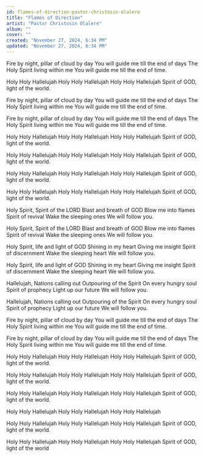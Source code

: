 ```yaml
---
id: flames-of-direction-pastor-christosin-olalere
title: "Flames of Direction"
artist: "Pastor Christosin Olalere"
album: ""
cover: ""
created: "November 27, 2024, 6:34 PM"
updated: "November 27, 2024, 6:34 PM"
---
```


Fire by night, pillar of cloud by day
You will guide me till the end of days
The Holy Spirit living within me
You will guide me till the end of time.


Holy Holy Hallelujah
Holy Holy Hallelujah
Holy Holy Hallelujah
Spirit of GOD, light of the world.

Fire by night, pillar of cloud by day
You will guide me till the end of days
The Holy Spirit living within me
You will guide me till the end of time.

Fire by night, pillar of cloud by day
You will guide me till the end of days
The Holy Spirit living within me
You will guide me till the end of time.

Holy Holy Hallelujah
Holy Holy Hallelujah
Holy Holy Hallelujah
Spirit of GOD, light of the world.

Holy Holy Hallelujah
Holy Holy Hallelujah
Holy Holy Hallelujah
Spirit of GOD, light of the world.

Holy Holy Hallelujah
Holy Holy Hallelujah
Holy Holy Hallelujah
Spirit of GOD, light of the world.

Holy Holy Hallelujah
Holy Holy Hallelujah
Holy Holy Hallelujah
Spirit of GOD, light of the world.

Holy Spirit, Spirit of the LORD
Blast and breath of GOD
Blow me into flames
Spirit of revival
Wake the sleeping ones
We will follow you.

Holy Spirit, Spirit of the LORD
Blast and breath of GOD
Blow me into flames
Spirit of revival
Wake the sleeping ones
We will follow you.

Holy Spirit, life and light of GOD
Shining in my heart
Giving me insight
Spirit of discernment
Wake the sleeping heart
We will follow you.

Holy Spirit, life and light of GOD
Shining in my heart
Giving me insight
Spirit of discernment
Wake the sleeping heart
We will follow you.

Hallelujah, Nations calling out
Outpouring of the Spirit
On every hungry soul
Spirit of prophecy
Light up our future
We will follow you.


Hallelujah, Nations calling out
Outpouring of the Spirit
On every hungry soul
Spirit of prophecy
Light up our future
We will follow you.

Fire by night, pillar of cloud by day
You will guide me till the end of days
The Holy Spirit living within me
You will guide me till the end of time.

Fire by night, pillar of cloud by day
You will guide me till the end of days
The Holy Spirit living within me
You will guide me till the end of time.

Holy Holy Hallelujah
Holy Holy Hallelujah
Holy Holy Hallelujah
Spirit of GOD, light of the world.

Holy Holy Hallelujah
Holy Holy Hallelujah
Holy Holy Hallelujah
Spirit of GOD, light of the world.

Holy Holy Hallelujah
Holy Holy Hallelujah
Holy Holy Hallelujah
Spirit of GOD, light of the world.

Holy Holy Hallelujah
Holy Holy Hallelujah
Holy Holy Hallelujah

Holy Holy Hallelujah
Holy Holy Hallelujah
Holy Holy Hallelujah
Spirit of GOD, light of the world.

Holy Holy Hallelujah
Holy Holy Hallelujah
Holy Holy Hallelujah
Spirit of GOD, light of the world